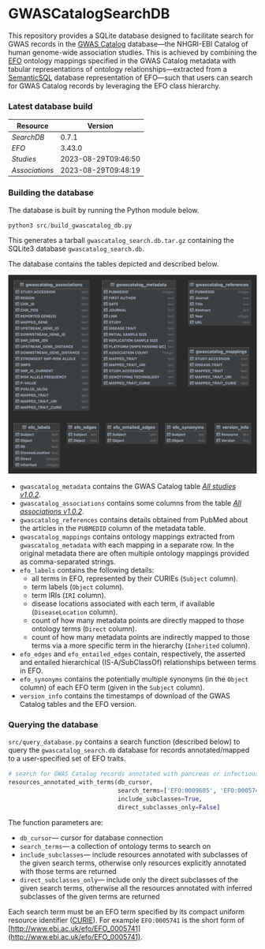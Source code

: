 # GWASCatalogSearchDB

This repository provides a SQLite database designed to facilitate search for GWAS records in the [GWAS Catalog](https://www.ebi.ac.uk/gwas/) database—the NHGRI-EBI Catalog of human genome-wide association studies. This is achieved by combining the [EFO](https://www.ebi.ac.uk/efo/) ontology mappings specified in the GWAS Catalog metadata with tabular representations of ontology relationships—extracted from a [SemanticSQL](https://github.com/INCATools/semantic-sql) database representation of EFO—such that users can search for GWAS Catalog records by leveraging the EFO class hierarchy. 

### Latest database build

| Resource       | Version             | 
|----------------|---------------------|
| _SearchDB_     | 0.7.1               |
| _EFO_          | 3.43.0              |
| _Studies_      | 2023-08-29T09:46:50 |
| _Associations_ | 2023-08-29T09:48:19 |


### Building the database
The database is built by running the Python module below. 

```python
python3 src/build_gwascatalog_db.py
```
This generates a tarball `gwascatalog_search.db.tar.gz` containing the SQLite3 database `gwascatalog_search.db`. 

The database contains the tables depicted and described below.

![](resources/gwascatalog_search_tables.png)

- `gwascatalog_metadata` contains the GWAS Catalog table [_All studies v1.0.2_](https://www.ebi.ac.uk/gwas/docs/file-downloads).
- `gwascatalog_associations` contains some columns from the table [_All associations v1.0.2_](https://www.ebi.ac.uk/gwas/docs/file-downloads).  
- `gwascatalog_references` contains details obtained from PubMed about the articles in the `PUBMEDID` column of the metadata table. 
- `gwascatalog_mappings` contains ontology mappings extracted from `gwascatalog_metadata` with each mapping in a separate row. In the original metadata there are often multiple ontology mappings provided as comma-separated strings.
- `efo_labels` contains the following details:
  - all terms in EFO, represented by their CURIEs (`Subject` column). 
  - term labels (`Object` column). 
  - term IRIs (`IRI` column).
  - disease locations associated with each term, if available (`DiseaseLocation` column). 
  - count of how many metadata points are directly mapped to those ontology terms (`Direct` column). 
  - count of how many metadata points are indirectly mapped to those terms via a more specific term in the hierarchy (`Inherited` column).
- `efo_edges` and `efo_entailed_edges` contain, respectively, the asserted and entailed hierarchical (IS-A/SubClassOf) relationships between terms in EFO.
- `efo_synonyms` contains the potentially multiple synonyms (in the `Object` column) of each EFO term (given in the `Subject` column).
- `version_info` contains the timestamps of download of the GWAS Catalog tables and the EFO version. 

### Querying the database
`src/query_database.py` contains a search function (described below) to query the `gwascatalog_search.db` database for records annotated/mapped to a user-specified set of EFO traits.

```python
# search for GWAS Catalog records annotated with pancreas or infectious disease
resources_annotated_with_terms(db_cursor, 
                               search_terms=['EFO:0009605', 'EFO:0005741'],
                               include_subclasses=True, 
                               direct_subclasses_only=False]
```
The function parameters are:
- `db_cursor`— cursor for database connection
- `search_terms`— a collection of ontology terms to search on
- `include_subclasses`— include resources annotated with subclasses of the given search terms,
        otherwise only resources explicitly annotated with those terms are returned
- `direct_subclasses_only`— include only the direct subclasses of the given search terms,
        otherwise all the resources annotated with inferred subclasses of the given terms are returned

Each search term must be an EFO term specified by its compact uniform resource identifier ([CURIE](https://www.w3.org/TR/curie/)). For example `EFO:0005741` is the short form of [http://www.ebi.ac.uk/efo/EFO_0005741](http://www.ebi.ac.uk/efo/EFO_0005741).